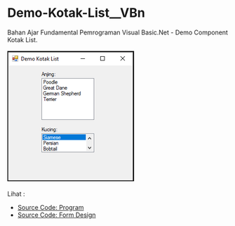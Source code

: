 # Demo-Kotak-List__VBn
Bahan Ajar Fundamental Pemrograman Visual Basic.Net - Demo Component Kotak List.<br><br>
<img src="https://github.com/RizkyKhapidsyah/Demo-Kotak-List__VBn/blob/master/Demo%20Kotak%20List/result/001.PNG"><br><br>
Lihat : <br>
- <a href="https://github.com/RizkyKhapidsyah/Demo-Kotak-List__VBn/blob/master/Demo%20Kotak%20List/Form1.vb">Source Code: Program</a><br>
- <a href="https://github.com/RizkyKhapidsyah/Demo-Kotak-List__VBn/blob/master/Demo%20Kotak%20List/Form1.Designer.vb">Source Code: Form Design</a>
